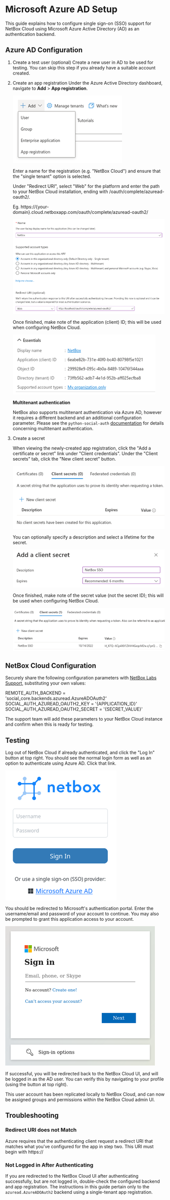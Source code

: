 # Microsoft Azure AD Setup

This guide explains how to configure single sign-on (SSO) support for NetBox Cloud using Microsoft Azure Active Directory (AD) as an authentication backend.

## Azure AD Configuration
1. Create a test user (optional)
Create a new user in AD to be used for testing. You can skip this step if you already have a suitable account created.

2. Create an app registration
Under the Azure Active Directory dashboard, navigate to **Add** > **App registration**.

    ![Add an app registration](../images/Azure%20SSO/azure_ad_add_app_registration.png)

    Enter a name for the registration (e.g. "NetBox Cloud") and ensure that the "single tenant" option is selected.

    Under "Redirect URI", select "Web" for the platform and enter the path to your NetBox Cloud installation, ending with /oauth/complete/azuread-oauth2/. 

    Eg. https://{your-domain}.cloud.netboxapp.com/oauth/complete/azuread-oauth2/

    ![Add an app registration](../images/Azure%20SSO/azure_ad_app_registration.png)

    Once finished, make note of the application (client) ID; this will be used when configuring NetBox Cloud.

    ![Completed app registration](../images/Azure%20SSO/azure_ad_app_registration_created.png)


    **Multitenant authentication**

    NetBox also supports multitenant authentication via Azure AD, however it requires a different backend and an additional configuration parameter. Please see the `python-social-auth` [documentation](https://python-social-auth.readthedocs.io/en/latest/backends/azuread.html#tenant-support) for details concerning multitenant authentication.

3. Create a secret

    When viewing the newly-created app registration, click the "Add a certificate or secret" link under "Client credentials". Under the "Client secrets" tab, click the "New client secret" button.

    ![Add a client secret](../images/Azure%20SSO/azure_ad_add_client_secret.png)

    You can optionally specify a description and select a lifetime for the secret.

    ![Client secret parameters](../images/Azure%20SSO/azure_ad_client_secret.png)

    Once finished, make note of the secret value (not the secret ID); this will be used when configuring NetBox Cloud.

    ![Client secret parameters](../images/Azure%20SSO/azure_ad_client_secret_created.png)

## NetBox Cloud Configuration

Securely share the following configuration parameters with [NetBox Labs Support](mailto:support@netboxlabs.com), substituting your own values:

REMOTE_AUTH_BACKEND = 'social_core.backends.azuread.AzureADOAuth2'
SOCIAL_AUTH_AZUREAD_OAUTH2_KEY = '{APPLICATION_ID}'
SOCIAL_AUTH_AZUREAD_OAUTH2_SECRET = '{SECRET_VALUE}'

The support team will add these parameters to your NetBox Cloud instance and confirm when this is ready for testing.

## Testing
Log out of NetBox Cloud if already authenticated, and click the "Log In" button at top right. You should see the normal login form as well as an option to authenticate using Azure AD. Click that link.

![NetBox Azure AD login form](../images/Azure%20SSO/netbox_azure_ad_login.png)

You should be redirected to Microsoft's authentication portal. Enter the username/email and password of your account to continue. You may also be prompted to grant this application access to your account.

![NetBox Azure AD login form](../images/Azure%20SSO/azure_ad_login_portal.png)

If successful, you will be redirected back to the NetBox Cloud UI, and will be logged in as the AD user. You can verify this by navigating to your profile (using the button at top right).

This user account has been replicated locally to NetBox Cloud, and can now be assigned groups and permissions within the NetBox Cloud admin UI.

## Troubleshooting
### Redirect URI does not Match
Azure requires that the authenticating client request a redirect URI that matches what you've configured for the app in step two. This URI must begin with https:// 

### Not Logged in After Authenticating
If you are redirected to the NetBox Cloud UI after authenticating successfully, but are not logged in, double-check the configured backend and app registration. The instructions in this guide pertain only to the `azuread.AzureADOAuth2` backend using a single-tenant app registration.
